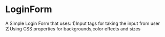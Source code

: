 # LoginForm
 A Simple Login Form that uses:
 1)Input tags for taking the input from user
 2)Using CSS properties for backgrounds,color  effects and sizes
